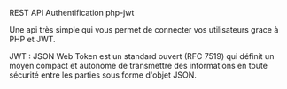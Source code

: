 REST API Authentification php-jwt

Une api très simple qui vous permet de connecter vos utilisateurs grace à PHP et JWT.

JWT : JSON Web Token est un standard ouvert (RFC 7519) qui définit un moyen compact et autonome de transmettre des informations en toute sécurité entre les parties sous forme d'objet JSON.

